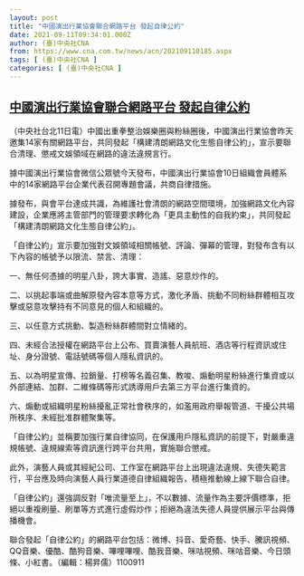 ```yaml
---
layout: post
title: "中國演出行業協會聯合網路平台 發起自律公約"
date: 2021-09-11T09:34:01.000Z
author: (臺)中央社CNA
from: https://www.cna.com.tw/news/acn/202109110185.aspx
tags: [ (臺)中央社CNA ]
categories: [ (臺)中央社CNA ]
---
```

<!--1631352841000-->
[中國演出行業協會聯合網路平台 發起自律公約](https://www.cna.com.tw/news/acn/202109110185.aspx)
------

<div>
<div></div><div class="paragraph"><p>（中央社台北11日電）中國出重拳整治娛樂圈與粉絲圈後，中國演出行業協會昨天邀集14家有關網路平台，共同發起「構建清朗網路文化生態自律公約」，宣示要聯合清理、懲戒文娛領域在網路的違法違規言行。</p><p>據中國演出行業協會微信公眾號今天發布，中國演出行業協會10日組織會員體系中的14家網路平台企業代表召開專題會議，共商自律措施。</p><p>據發布，與會平台達成共識，為維護社會清朗的網路空間環境，加強網路文化內容建設，企業應將主管部門的管理要求轉化為「更具主動性的自我約束」，共同發起「構建清朗網路文化生態自律公約」。</p><p>「自律公約」宣示要加強對文娛領域相關帳號、評論、彈幕的管理，對發布含有以下內容的帳號予以限流、禁言、清理：</p><p>一、無任何憑據的明星八卦，誇大事實、造謠、惡意炒作的。</p><p>二、以挑起事端或曲解原發內容本意等方式，激化矛盾、挑動不同粉絲群體相互攻擊或惡意攻擊持有不同意見的個人和組織的。</p><p>三、以任意方式挑動、製造粉絲群體間對立情緒的。</p><p>四、未經合法授權在網路平台上公布、買賣演藝人員航班、酒店等行程資訊或住址、身分證號、電話號碼等個人隱私資訊的。</p><p>五、以為明星宣傳、拉銷量、打榜等名義召集、教唆、煽動明星粉絲進行集資或以外部連結、加群、二維條碼等形式誘導用戶去第三方平台進行集資的。</p><p>六、煽動或組織明星粉絲擾亂正常社會秩序的，如濫用政府舉報管道、干擾公共場所秩序、未經批准群體聚集等。</p><p>「自律公約」並稱要加強行業自律協同，在保護用戶隱私資訊的前提下，對嚴重違規帳號、違規線索等資訊進行跨平台共用，實施聯合懲戒。</p><p>此外，演藝人員或其經紀公司、工作室在網路平台上出現違法違規、失德失範言行，平台應及時向演藝人員行業道德自律組織報告，積極推動線上線下聯合自律。</p><p>「自律公約」還強調反對「唯流量至上」，不以數據、流量作為主要評價標準，拒絕以重複刷量、刷單等方式進行虛假炒作；拒絕為違法失德人員提供展示平台與傳播機會。</p><p>聯合發起「自律公約」的網路平台包括：微博、抖音、愛奇藝、快手、騰訊視頻、QQ音樂、優酷、酷狗音樂、嗶哩嗶哩、酷我音樂、咪咕視頻、咪咕音樂、今日頭條、小紅書。（編輯：楊昇儒）1100911</p></div>
</div>
